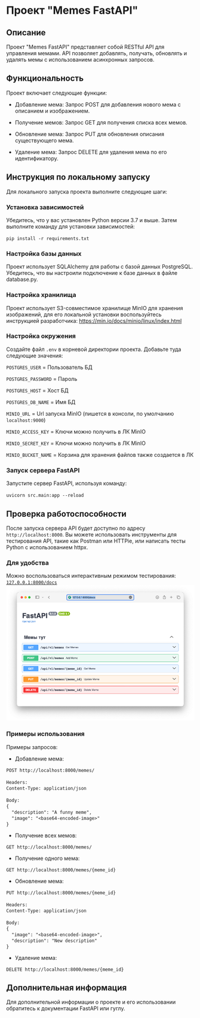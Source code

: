 # Проект "Memes FastAPI"
## Описание
Проект "Memes FastAPI" представляет собой RESTful API для управления мемами. API позволяет добавлять, получать, обновлять и удалять мемы с использованием асинхронных запросов.

## Функциональность
Проект включает следующие функции:

- Добавление мема: Запрос POST для добавления нового мема с описанием и изображением.

- Получение мемов: Запрос GET для получения списка всех мемов.

- Обновление мема: Запрос PUT для обновления описания существующего мема.

- Удаление мема: Запрос DELETE для удаления мема по его идентификатору.

## Инструкция по локальному запуску
Для локального запуска проекта выполните следующие шаги:

### Установка зависимостей

Убедитесь, что у вас установлен Python версии 3.7 и выше. Затем выполните команду для установки зависимостей:

`pip install -r requirements.txt`
### Настройка базы данных

Проект использует SQLAlchemy для работы с базой данных PostgreSQL. Убедитесь, что вы настроили подключение к базе данных в файле database.py.

### Настройка хранилища

Проект использует S3-совместимое хранилище MinIO для хранения изображений, для его локальной установки воспользуйтесь инструкцией разработчика: 
https://min.io/docs/minio/linux/index.html

### Настройка окружения

Создайте файл `.env` в корневой директории проекта. Добавьте туда следующие значения: 

`POSTGRES_USER` = Пользователь БД

`POSTGRES_PASSWORD` = Пароль

`POSTGRES_HOST` = Хост БД

`POSTGRES_DB_NAME` = Имя БД

`MINIO_URL` = Url запуска MinIO (пишется в консоли, по умолчанию `localhost:9000`)

`MINIO_ACCESS_KEY` = Ключи можно получить в ЛК MinIO 

`MINIO_SECRET_KEY` = Ключи можно получить в ЛК MinIO 

`MINIO_BUCKET_NAME` = Корзина для хранения файлов также создается в ЛК


### Запуск сервера FastAPI

Запустите сервер FastAPI, используя команду:

`uvicorn src.main:app --reload`

## Проверка работоспособности

После запуска сервера API будет доступно по адресу `http://localhost:8000`. Вы можете использовать инструменты для тестирования API, такие как Postman или HTTPie, или написать тесты Python с использованием httpx.

### Для удобства

Можно воспользоваться интерактивным режимом тестирования: [`127.0.0.1:8000/docs`](http://127.0.0.1:8000/docs)
![Упс, тут был скриншот. Но ничего, он также добавлен в код example_docs.png](https://github.com/twsomt/memes/blob/main/example_docs.png)

### Примеры использования
Примеры запросов:

- Добавление мема:

```
POST http://localhost:8000/memes/

Headers:
Content-Type: application/json

Body:
{
  "description": "A funny meme",
  "image": "<base64-encoded-image>"
}
```
- Получение всех мемов:
```
GET http://localhost:8000/memes/
```
- Получение одного мема:
```
GET http://localhost:8000/memes/{meme_id}
```
- Обновление мема:
```
PUT http://localhost:8000/memes/{meme_id}

Headers:
Content-Type: application/json

Body:
{
  "image": "<base64-encoded-image>",
  "description": "New description"
}
```
- Удаление мема:
```
DELETE http://localhost:8000/memes/{meme_id}
```
## Дополнительная информация
Для дополнительной информации о проекте и его использовании обратитесь к документации FastAPI или гуглу.

